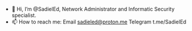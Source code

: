 - 👋 Hi, I’m @SadielEd, Network Administrator and Informatic Security specialist.
- 📫 How to reach me:
     Email                sadieled@proton.me
     Telegram             t.me/SadielEd
<!---
SadielEd/SadielEd is a ✨ special ✨ repository because its `README.md` (this file) appears on your GitHub profile.
You can click the Preview link to take a look at your changes.
--->
